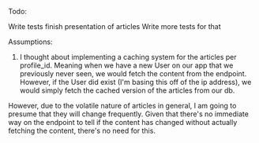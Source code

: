 Todo:

Write tests 
finish presentation of articles
Write more tests for that

Assumptions:

1. I thought about implementing a caching system for the articles per profile_id. Meaning when we have a new User on our app that we previously never seen, we would fetch the content from the endpoint. However, if the User did exist (I'm basing this off of the ip address), we would simply fetch the cached version of the articles from our db. 

However, due to the volatile nature of articles in general, I am going to presume that they will change frequently. Given that there's no immediate way on the endpoint to tell if the content has changed without actually fetching the content, there's no need for this. 